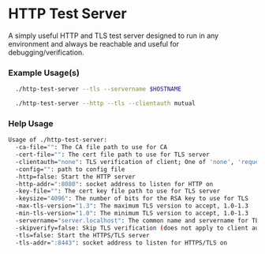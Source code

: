 # HTTP Test Server

A simply useful HTTP and TLS test server designed to run in any environment and always be reachable and useful for debugging/verification.

### Example Usage(s)

```bash
  ./http-test-server --tls --servername $HOSTNAME

  ./http-test-server --http --tls --clientauth mutual

```

### Help Usage

```bash
Usage of ./http-test-server:
  -ca-file="": The CA file path to use for CA
  -cert-file="": The cert file path to use for TLS server
  -clientauth="none": TLS verification of client; One of 'none', 'request', 'verify', 'require', 'mutual' (mutual is most secure)
  -config="": path to config file
  -http=false: Start the HTTP server
  -http-addr=":8080": socket address to listen for HTTP on
  -key-file="": The cert key file path to use for TLS server
  -keysize="4096": The number of bits for the RSA key to use for TLS
  -max-tls-version="1.3": The maximum TLS version to accept, 1.0-1.3
  -min-tls-version="1.0": The minimum TLS version to accept, 1.0-1.3
  -servername="server.localhost": The common name and servername for TLS
  -skipverify=false: Skip TLS verification (does not apply to client auth)
  -tls=false: Start the HTTPS/TLS server
  -tls-addr=":8443": socket address to listen for HTTPS/TLS on

```

